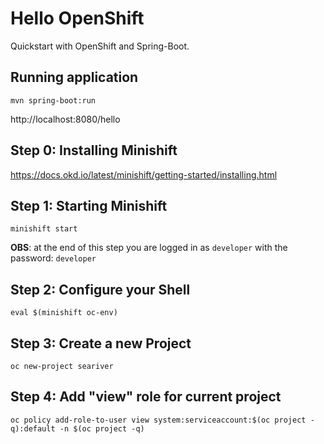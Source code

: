 # Hello OpenShift

Quickstart with OpenShift and Spring-Boot.

## Running application

```
mvn spring-boot:run
```

http://localhost:8080/hello

## Step 0: Installing Minishift 

https://docs.okd.io/latest/minishift/getting-started/installing.html

## Step 1: Starting Minishift 

```
minishift start
```

**OBS**: at the end of this step you are logged in as `developer` with the password: `developer`

## Step 2: Configure your Shell 

```
eval $(minishift oc-env)
```

## Step 3: Create a new Project 

```
oc new-project seariver
```

## Step 4: Add "view" role for current project 

```
oc policy add-role-to-user view system:serviceaccount:$(oc project -q):default -n $(oc project -q)
```
